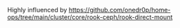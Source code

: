 Highly influenced by https://github.com/onedr0p/home-ops/tree/main/cluster/core/rook-ceph/rook-direct-mount
